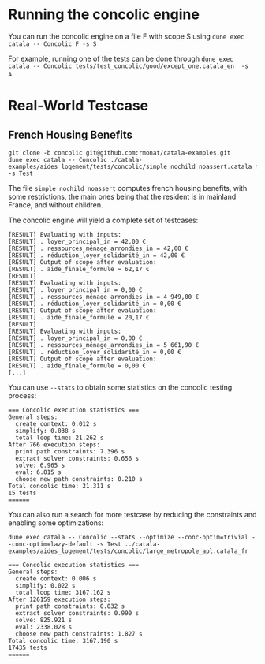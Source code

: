 # Running the concolic engine 

You can run the concolic engine on a file F with scope S using `dune exec catala -- Concolic F -s S`

For example, running one of the tests can be done through `dune exec catala -- Concolic tests/test_concolic/good/except_one.catala_en  -s A`.

# Real-World Testcase 

## French Housing Benefits

```
git clone -b concolic git@github.com:rmonat/catala-examples.git
dune exec catala -- Concolic ./catala-examples/aides_logement/tests/concolic/simple_nochild_noassert.catala_fr -s Test
```

The file `simple_nochild_noassert` computes french housing benefits, with some restrictions, the main ones being that the resident is in mainland France, and without children.

The concolic engine will yield a complete set of testcases:
```
[RESULT] Evaluating with inputs:
[RESULT] . loyer_principal_in = 42,00 €
[RESULT] . ressources_ménage_arrondies_in = 42,00 €
[RESULT] . réduction_loyer_solidarité_in = 42,00 €
[RESULT] Output of scope after evaluation:
[RESULT] . aide_finale_formule = 62,17 €
[RESULT] 
[RESULT] Evaluating with inputs:
[RESULT] . loyer_principal_in = 0,00 €
[RESULT] . ressources_ménage_arrondies_in = 4 949,00 €
[RESULT] . réduction_loyer_solidarité_in = 0,00 €
[RESULT] Output of scope after evaluation:
[RESULT] . aide_finale_formule = 20,17 €
[RESULT] 
[RESULT] Evaluating with inputs:
[RESULT] . loyer_principal_in = 0,00 €
[RESULT] . ressources_ménage_arrondies_in = 5 661,90 €
[RESULT] . réduction_loyer_solidarité_in = 0,00 €
[RESULT] Output of scope after evaluation:
[RESULT] . aide_finale_formule = 0,00 €
[...]
```

You can use `--stats` to obtain some statistics on the concolic testing process:
```
=== Concolic execution statistics ===
General steps:
  create context: 0.012 s
  simplify: 0.038 s
  total loop time: 21.262 s
After 766 execution steps:
  print path constraints: 7.396 s
  extract solver constraints: 0.656 s
  solve: 6.965 s
  eval: 6.015 s
  choose new path constraints: 0.210 s
Total concolic time: 21.311 s
15 tests
======
```
You can also run a search for more testcase by reducing the constraints and enabling some optimizations:
```
dune exec catala -- Concolic --stats --optimize --conc-optim=trivial --conc-optim=lazy-default -s Test ../catala-examples/aides_logement/tests/concolic/large_metropole_apl.catala_fr
```

```
=== Concolic execution statistics ===
General steps:
  create context: 0.006 s
  simplify: 0.022 s
  total loop time: 3167.162 s
After 126159 execution steps:
  print path constraints: 0.032 s
  extract solver constraints: 0.990 s
  solve: 825.921 s
  eval: 2338.028 s
  choose new path constraints: 1.827 s
Total concolic time: 3167.190 s
17435 tests
======
```

